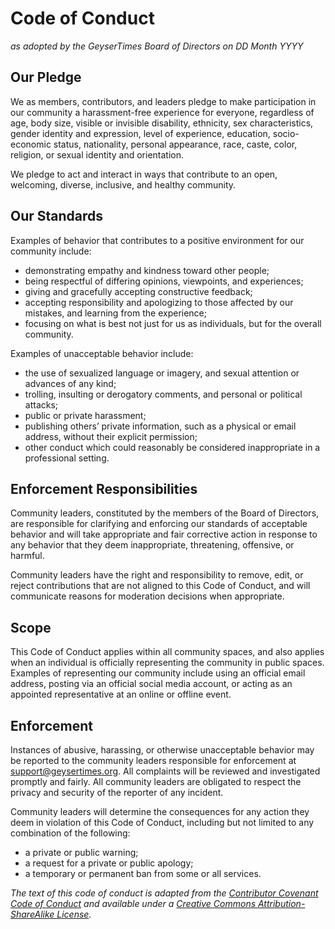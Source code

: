 # Code of Conduct

_as adopted by the GeyserTimes Board of Directors on DD Month YYYY_

## Our Pledge
We as members, contributors, and leaders pledge to make participation in our community a harassment-free experience for everyone, regardless of age, body size, visible or invisible disability, ethnicity, sex characteristics, gender identity and expression, level of experience, education, socio-economic status, nationality, personal appearance, race, caste, color, religion, or sexual identity and orientation.

We pledge to act and interact in ways that contribute to an open, welcoming, diverse, inclusive, and healthy community.

## Our Standards
Examples of behavior that contributes to a positive environment for our community include:

* demonstrating empathy and kindness toward other people;
* being respectful of differing opinions, viewpoints, and experiences;
* giving and gracefully accepting constructive feedback;
* accepting responsibility and apologizing to those affected by our mistakes, and learning from the experience;
* focusing on what is best not just for us as individuals, but for the overall community.

Examples of unacceptable behavior include:

* the use of sexualized language or imagery, and sexual attention or advances of any kind;
* trolling, insulting or derogatory comments, and personal or political attacks;
* public or private harassment;
* publishing others’ private information, such as a physical or email address, without their explicit permission;
* other conduct which could reasonably be considered inappropriate in a professional setting.

## Enforcement Responsibilities
Community leaders, constituted by the members of the Board of Directors, are responsible for clarifying and enforcing our standards of acceptable behavior and will take appropriate and fair corrective action in response to any behavior that they deem inappropriate, threatening, offensive, or harmful.

Community leaders have the right and responsibility to remove, edit, or reject contributions that are not aligned to this Code of Conduct, and will communicate reasons for moderation decisions when appropriate.

## Scope
This Code of Conduct applies within all community spaces, and also applies when an individual is officially representing the community in public spaces. Examples of representing our community include using an official email address, posting via an official social media account, or acting as an appointed representative at an online or offline event.

## Enforcement
Instances of abusive, harassing, or otherwise unacceptable behavior may be reported to the community leaders responsible for enforcement at [support@geysertimes.org](mailto:support@geysertimes.org). All complaints will be reviewed and investigated promptly and fairly. All community leaders are obligated to respect the privacy and security of the reporter of any incident.

Community leaders will determine the consequences for any action they deem in violation of this Code of Conduct, including but not limited to any combination of the following:

* a private or public warning; 
* a request for a private or public apology; 
* a temporary or permanent ban from some or all services.


_The text of this code of conduct is adapted from the [Contributor Covenant Code of Conduct](https://www.contributor-covenant.org/version/2/1/code_of_conduct.html) and available under a [Creative Commons Attribution-ShareAlike License](https://creativecommons.org/licenses/by-sa/4.0/)._
